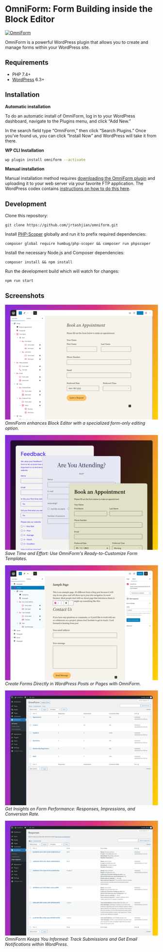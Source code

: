 # OmniForm: Form Building inside the Block Editor

[![OmniForm](.wordpress-org/banner-1544x500.png)](https://omniform.io/)

OmniForm is a powerful WordPress plugin that allows you to create and manage forms within your WordPress site.

## Requirements

- PHP 7.4+
- [WordPress](http://wordpress.org/) 6.3+

## Installation

**Automatic installation**

To do an automatic install of OmniForm, log in to your WordPress dashboard, navigate to the Plugins menu, and click “Add New.”

In the search field type “OmniForm,” then click “Search Plugins.” Once you’ve found us, you can click “Install Now” and WordPress will take it from there.

**WP CLI Installation**

```bash
wp plugin install omniform --activate
```

**Manual installation**

Manual installation method requires [downloading the OmniForm plugin](https://wordpress.org/plugins/omniform) and uploading it to your web server via your favorite FTP application. The WordPress codex contains [instructions on how to do this here](https://wordpress.org/support/article/managing-plugins/#manual-plugin-installation).

## Development

Clone this repository:
```
git clone https://github.com/jrtashjian/omniform.git
```

Install [PHP-Scoper](https://github.com/humbug/php-scoper) globally and run it to prefix required dependencies:
```
composer global require humbug/php-scoper && composer run phpscoper
```

Install the necessary Node.js and Composer dependencies:
```
composer install && npm install
```

Run the development build which will watch for changes:
```
npm run start
```

## Screenshots

[![OmniForm enhances Block Editor with a specialized form-only editing option.](.wordpress-org/screenshot-1.png)](https://wordpress.org/plugins/omniform/)
*OmniForm enhances Block Editor with a specialized form-only editing option.*

[![Save Time and Effort: Use OmniForm's Ready-to-Customize Form Templates.](.wordpress-org/screenshot-2.png)](https://wordpress.org/plugins/omniform/)
*Save Time and Effort: Use OmniForm's Ready-to-Customize Form Templates.*

[![Create Forms Directly in WordPress Posts or Pages with OmniForm.](.wordpress-org/screenshot-3.png)](https://wordpress.org/plugins/omniform/)
*Create Forms Directly in WordPress Posts or Pages with OmniForm.*

[![Get Insights on Form Performance: Responses, Impressions, and Conversion Rate.](.wordpress-org/screenshot-4.png)](https://wordpress.org/plugins/omniform/)
*Get Insights on Form Performance: Responses, Impressions, and Conversion Rate.*

[![OmniForm Keeps You Informed: Track Submissions and Get Email Notifications within WordPress.](.wordpress-org/screenshot-5.png)](https://wordpress.org/plugins/omniform/)
*OmniForm Keeps You Informed: Track Submissions and Get Email Notifications within WordPress.*
